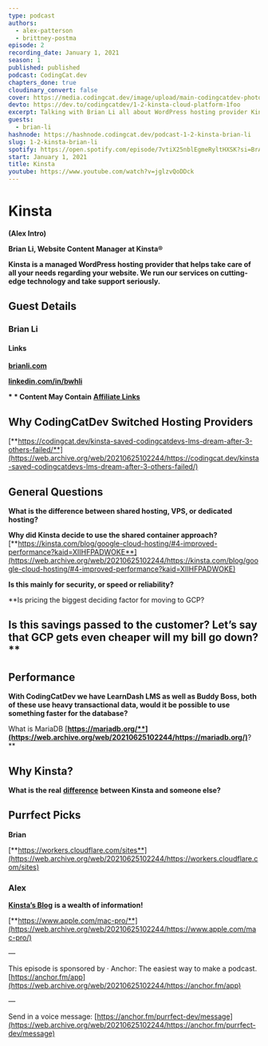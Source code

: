 ```yaml
---
type: podcast
authors:
  - alex-patterson
  - brittney-postma
episode: 2
recording_date: January 1, 2021
season: 1
published: published
podcast: CodingCat.dev
chapters_done: true
cloudinary_convert: false
cover: https://media.codingcat.dev/image/upload/main-codingcatdev-photo/omzc5ridsuuxgxgtvt7o.png
devto: https://dev.to/codingcatdev/1-2-kinsta-cloud-platform-1foo
excerpt: Talking with Brian Li all about WordPress hosting provider Kinsta and why they chose to utilize Google Cloud Platform.
guests:
  - brian-li
hashnode: https://hashnode.codingcat.dev/podcast-1-2-kinsta-brian-li
slug: 1-2-kinsta-brian-li
spotify: https://open.spotify.com/episode/7vtiX25nblEgmeRyltHXSK?si=BrA12SlmTBOOLQ4j7JCyaA
start: January 1, 2021
title: Kinsta
youtube: https://www.youtube.com/watch?v=jglzvQoDDck
---
```


# **Kinsta**

**(Alex Intro)**

**Brian Li, Website Content Manager at Kinsta®**

**Kinsta is a managed WordPress hosting provider that helps take care of all your needs regarding your website. We run our services on cutting-edge technology and take support seriously.**

## **Guest Details**

### **Brian Li**

#### **Links**

[**brianli.com**](https://web.archive.org/web/20210625102244/https://brianli.com/)

[**linkedin.com/in/bwhli**](https://web.archive.org/web/20210625102244/https://www.linkedin.com/in/bwhli?lipi=urn%3Ali%3Apage%3Ad_flagship3_profile_view_base_contact_details%3Bh3%2B8O1TgT7uw1Sdd6Q3HTA%3D%3D)

**\* \* Content May Contain** [**Affiliate Links**](https://web.archive.org/web/20210625102244/https://codingcat.dev/ftc-disclosure/)

## **Why CodingCatDev Switched Hosting Providers**

[**https://codingcat.dev/kinsta-saved-codingcatdevs-lms-dream-after-3-others-failed/**](https://web.archive.org/web/20210625102244/https://codingcat.dev/kinsta-saved-codingcatdevs-lms-dream-after-3-others-failed/)

## **General Questions**

**What is the difference between shared hosting, VPS, or dedicated hosting?**

**Why did Kinsta decide to use the shared container approach?** [**https://kinsta.com/blog/google-cloud-hosting/#4-improved-performance?kaid=XIIHFPADWOKE**](https://web.archive.org/web/20210625102244/https://kinsta.com/blog/google-cloud-hosting/#4-improved-performance?kaid=XIIHFPADWOKE)

**Is this mainly for security, or speed or reliability?**

\*\*Is pricing the biggest deciding factor for moving to GCP?

## Is this savings passed to the customer? Let’s say that GCP gets even cheaper will my bill go down?\*\*

## **Performance**

**With CodingCatDev we have LearnDash LMS as well as Buddy Boss, both of these use heavy transactional data, would it be possible to use something faster for the database?**

What is MariaDB [**https://mariadb.org/**](https://web.archive.org/web/20210625102244/https://mariadb.org/)**?**

## **Why Kinsta?**

**What is the real** [**difference**](https://web.archive.org/web/20210625102244/https://kinsta.com/why-us/?kaid=XIIHFPADWOKE) **between Kinsta and someone else?**

## **Purrfect Picks**

**Brian**

[**https://workers.cloudflare.com/sites**](https://web.archive.org/web/20210625102244/https://workers.cloudflare.com/sites)

### **Alex**

[**Kinsta’s Blog**](https://web.archive.org/web/20210625102244/https://kinsta.com/blog/?kaid=XIIHFPADWOKE) **is a wealth of information!**

[**https://www.apple.com/mac-pro/**](https://web.archive.org/web/20210625102244/https://www.apple.com/mac-pro/)

—

This episode is sponsored by
· Anchor: The easiest way to make a podcast. [https://anchor.fm/app](https://web.archive.org/web/20210625102244/https://anchor.fm/app)

—

Send in a voice message: [https://anchor.fm/purrfect-dev/message](https://web.archive.org/web/20210625102244/https://anchor.fm/purrfect-dev/message)
